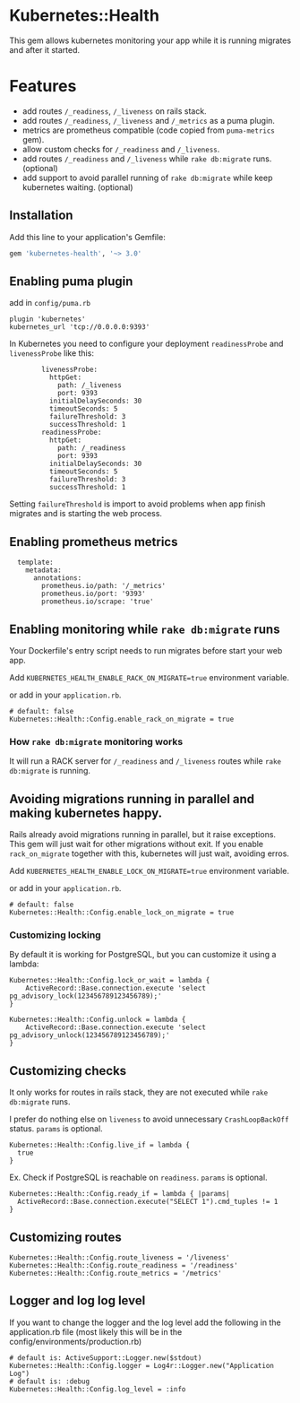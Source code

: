 # Kubernetes::Health

This gem allows kubernetes monitoring your app while it is running migrates and after it started.

# Features
- add routes `/_readiness`, `/_liveness` on rails stack.
- add routes `/_readiness`, `/_liveness` and `/_metrics` as a puma plugin.
- metrics are prometheus compatible (code copied from `puma-metrics` gem).
- allow custom checks for `/_readiness` and `/_liveness`.
- add routes `/_readiness` and `/_liveness` while `rake db:migrate` runs. (optional)
- add support to avoid parallel running of `rake db:migrate` while keep kubernetes waiting. (optional)

## Installation

Add this line to your application's Gemfile:

```ruby
gem 'kubernetes-health', '~> 3.0'
```

## Enabling puma plugin

add in `config/puma.rb`
```
plugin 'kubernetes'
kubernetes_url 'tcp://0.0.0.0:9393'
```

In Kubernetes you need to configure your deployment `readinessProbe` and `livenessProbe` like this:

```
        livenessProbe:
          httpGet:
            path: /_liveness
            port: 9393
          initialDelaySeconds: 30
          timeoutSeconds: 5
          failureThreshold: 3
          successThreshold: 1
        readinessProbe:
          httpGet:
            path: /_readiness
            port: 9393
          initialDelaySeconds: 30
          timeoutSeconds: 5
          failureThreshold: 3
          successThreshold: 1
```

Setting `failureThreshold` is import to avoid problems when app finish migrates and is starting the web process.

## Enabling prometheus metrics

```
  template:
    metadata:
      annotations:
        prometheus.io/path: '/_metrics'
        prometheus.io/port: '9393'
        prometheus.io/scrape: 'true'
```

## Enabling monitoring while `rake db:migrate` runs

Your Dockerfile's entry script needs to run migrates before start your web app.

Add `KUBERNETES_HEALTH_ENABLE_RACK_ON_MIGRATE=true` environment variable.

or add in your `application.rb`.

```
# default: false
Kubernetes::Health::Config.enable_rack_on_migrate = true
```

### How `rake db:migrate` monitoring works
It will run a RACK server for `/_readiness` and `/_liveness` routes while `rake db:migrate` is running.

## Avoiding migrations running in parallel and making kubernetes happy.
Rails already avoid migrations running in parallel, but it raise exceptions. This gem will just wait for other migrations without exit.
If you enable `rack_on_migrate` together with this, kubernetes will just wait, avoiding erros.


Add `KUBERNETES_HEALTH_ENABLE_LOCK_ON_MIGRATE=true` environment variable.

or add in your `application.rb`.

```
# default: false
Kubernetes::Health::Config.enable_lock_on_migrate = true
```

### Customizing locking
By default it is working for PostgreSQL, but you can customize it using a lambda:
```
Kubernetes::Health::Config.lock_or_wait = lambda {
    ActiveRecord::Base.connection.execute 'select pg_advisory_lock(123456789123456789);'
}

Kubernetes::Health::Config.unlock = lambda {
    ActiveRecord::Base.connection.execute 'select pg_advisory_unlock(123456789123456789);'
}
```

## Customizing checks

It only works for routes in rails stack, they are not executed while `rake db:migrate` runs.

I prefer do nothing else on `liveness` to avoid unnecessary `CrashLoopBackOff` status. `params` is optional.

```
Kubernetes::Health::Config.live_if = lambda {
  true
}

```
Ex. Check if PostgreSQL is reachable on `readiness`. `params` is optional.
```
Kubernetes::Health::Config.ready_if = lambda { |params|
  ActiveRecord::Base.connection.execute("SELECT 1").cmd_tuples != 1
}
```

## Customizing routes
```
Kubernetes::Health::Config.route_liveness = '/liveness'
Kubernetes::Health::Config.route_readiness = '/readiness'
Kubernetes::Health::Config.route_metrics = '/metrics'
```

## Logger and log log level

If you want to change the logger and the log level add the following in the application.rb file (most likely this will be in the config/environments/production.rb)
```
# default is: ActiveSupport::Logger.new($stdout)
Kubernetes::Health::Config.logger = Log4r::Logger.new("Application Log")
# default is: :debug
Kubernetes::Health::Config.log_level = :info
```
